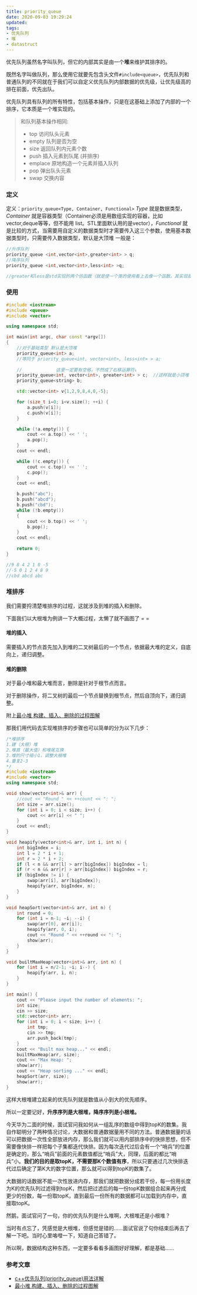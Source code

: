 ```yaml
---
title: priority_queue
date: 2020-09-03 19:29:24
updated:
tags:
- 优先队列
- 堆
- datastruct
---
```


优先队列虽然名字叫队列，但它的内部其实是由一个**堆**来维护其排序的。

既然名字叫做队列，那么使用它就要先包含头文件`#include<queue>`，优先队列和普通队列的不同就在于我们可以自定义优先队列内部数据的优先级，让优先级高的排在前面，优先出队。

优先队列具有队列的所有特性，包括基本操作，只是在这基础上添加了内部的一个排序，它本质是一个堆实现的。

<!--more-->

> 和队列基本操作相同:
>
> - top 访问队头元素
> - empty 队列是否为空
> - size 返回队列内元素个数
> - push 插入元素到队尾 (并排序)
> - emplace 原地构造一个元素并插入队列
> - pop 弹出队头元素
> - swap 交换内容

### 定义

定义：`priority_queue<Type, Container, Functional>`
*Type* 就是数据类型，*Container* 就是容器类型（Container必须是用数组实现的容器，比如vector,deque等等，但不能用 list。STL里面默认用的是vector），*Functional* 就是比较的方式，当需要用自定义的数据类型时才需要传入这三个参数，使用基本数据类型时，只需要传入数据类型，默认是大顶堆
一般是：

```cpp
//升序队列
priority_queue <int,vector<int>,greater<int> > q;
//降序队列
priority_queue <int,vector<int>,less<int> >q;

//greater和less是std实现的两个仿函数（就是使一个类的使用看上去像一个函数。其实现就是类中实现一个operator()，这个类就有了类似函数的行为，就是一个仿函数类了）
```

### 使用

```cpp
#include <iostream>
#include <queue>
#include <vector>

using namespace std;

int main(int argc, char const *argv[])
{
	//对于基础类型 默认是大顶堆
    priority_queue<int> a; 
    //等同于 priority_queue<int, vector<int>, less<int> > a;
    
    //             这里一定要有空格，不然成了右移运算符↓
    priority_queue<int, vector<int>, greater<int> > c;  //这样就是小顶堆
    priority_queue<string> b;

    std::vector<int> v{1,2,9,8,4,0,-5};

    for (size_t i=0; i<v.size(); ++i) {
    	a.push(v[i]);
    	c.push(v[i]);
    }

    while (!a.empty()) {
        cout << a.top() << ' ';
        a.pop();
    } 
    cout << endl;

    while (!c.empty()) {
        cout << c.top() << ' ';
        c.pop();
    }
    cout << endl;

    b.push("abc");
    b.push("abcd");
    b.push("cbd");
    while (!b.empty()) 
    {
        cout << b.top() << ' ';
        b.pop();
    } 
    cout << endl;
    
	return 0;
}

//9 8 4 2 1 0 -5 
//-5 0 1 2 4 8 9 
//cbd abcd abc
```



### 堆排序

我们需要捋清楚堆排序的过程，这就涉及到堆的插入和删除。

下面我们以大根堆为例讲一下大概过程，太懒了就不画图了 = =

#### 堆的插入

需要插入的节点首先加入到堆的二叉树最后的一个节点，依据最大堆的定义，自底向上，递归调整。

#### 堆的删除

 对于最小堆和最大堆而言，删除是针对于根节点而言。

 对于删除操作，将二叉树的最后一个节点替换到根节点，然后自顶向下，递归调整。

附上[最小堆 构建、插入、删除的过程图解](https://blog.csdn.net/hrn1216/article/details/51465270)

那我们用代码去实现堆排序的步骤也可以简单的分为以下几步：

```cpp
/*堆排序
1.建（大根）堆
2.堆首（最大值）和堆尾互换
3.堆的尺寸缩小1，调整大根堆
4.重复2-3
*/
#include <iostream>
#include <vector>
using namespace std;

void show(vector<int>& arr) {
	//cout << "Round " << ++count << ": ";
	int size = arr.size();
	for (int i = 0; i < size; i++) {
		cout << arr[i] << " ";
	}
	cout << endl;
}

void heapify(vector<int>& arr, int i, int n) {
	int bigIndex = i;
	int l = 2 * i + 1;
	int r = 2 * i + 2;
	if (l < n && arr[l] > arr[bigIndex]) bigIndex = l;
	if (r < n && arr[r] > arr[bigIndex]) bigIndex = r;
	if (bigIndex != i) {
		swap(arr[i], arr[bigIndex]);
		heapify(arr, bigIndex, n);
	}
}

void heapSort(vector<int>& arr, int n) {
	int round = 0;
	for (int i = n-1; ~i; --i) {
		swap(arr[0], arr[i]);
		heapify(arr, 0, i);
		cout << "Round " << ++round << ": ";
		show(arr);
	}
}

void builtMaxHeap(vector<int>& arr, int n) {
	for (int i = n/2-1; ~i; i--) {
		heapify(arr, i, n);
	}
}

int main() {
	cout << "Please input the number of elements: ";
	int size;
	cin >> size;
	std::vector<int> arr;
	for (int i = 0; i < size; i++) {
		int tmp;
		cin >> tmp;
		arr.push_back(tmp);
	}
	cout << "Built max heap..." << endl;
	builtMaxHeap(arr, size);
	cout << "Max Heap: ";
	show(arr);
	cout << "Heap sorting ..." << endl;
	heapSort(arr, size);
	show(arr);
}
```

这样大根堆建立起来的优先队列就是数值从小到大的优先顺序。

所以一定要记好，**升序序列是大根堆，降序序列是小根堆。**

今天华为二面的时候，面试官问我如何从一组乱序的数组中得到topK的数集。我自作聪明分了两种情况讨论，大数据和普通数据量用不同的方法。普通数据量的话可以把数据一次性全部放进内存，那么我们就可以用内部排序中的快排思想，但不需要像快排一样把每个子集都迭代快排。因为每次迭代过后会有一个“哨兵”的位置是确定的，那么“哨兵”前面的元素数值都比“哨兵”大，同理，后面的都比“哨兵”小。**我们的目的是取topK，不需要那K个数值有序**，所以只要通过几次快排迭代过后确定了第K大的数字位置，那么就可以得到topK的数集了。

大数据的话数据不能一次性放进内存，那我们就把数据分成若干份，每一份用长度为K的优先队列过滤得到topK，然后把过滤后的每一份topK数据组合起来再分成更少的份数，每一份取topK，直到最后一份所有的数据都可以加载到内存中，直接取topK。

然鹅，面试官问了一句，你的优先队列是什么堆啊，大根堆还是小根堆？

当时有点忘了，凭感觉是大根堆，但感觉是错的……面试官说了句你结束后再去了解一下吧。当时心里咯噔一下，知道自己答错了。

所以啊，数据结构这种东西，一定要多看看多画图好好理解，都是基础……

### 参考文章

- [c++优先队列(priority_queue)用法详解](https://blog.csdn.net/weixin_36888577/article/details/79937886)
- [最小堆 构建、插入、删除的过程图解](https://blog.csdn.net/hrn1216/article/details/51465270)